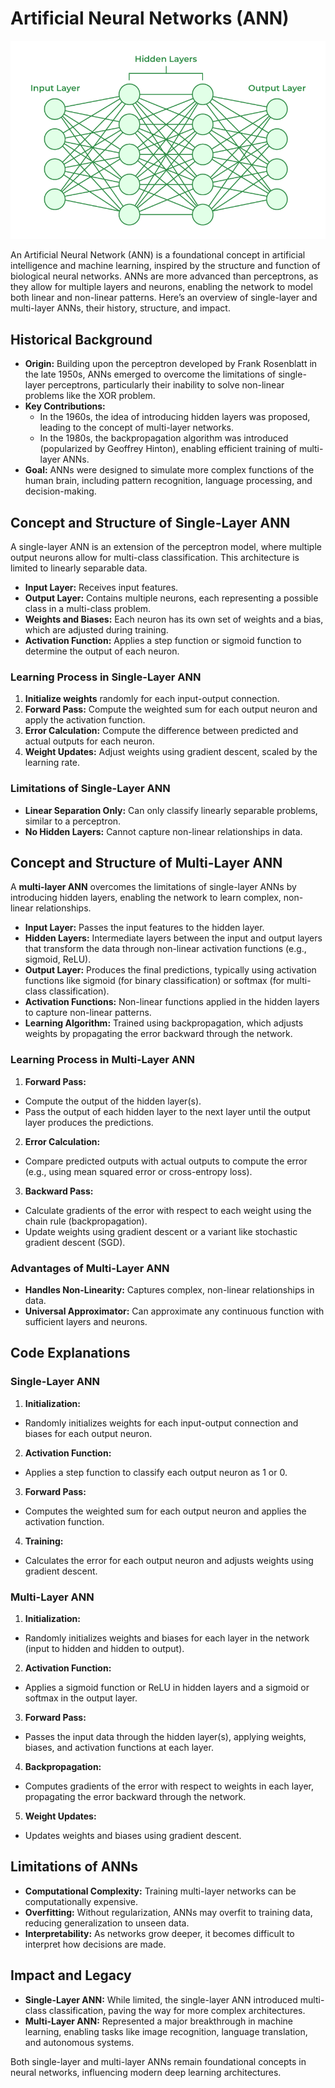 # Artificial Neural Networks (ANN)

![ann](assets/ann.png)

An Artificial Neural Network (ANN) is a foundational concept in artificial intelligence and machine learning, inspired by the structure and function of biological neural networks. ANNs are more advanced than perceptrons, as they allow for multiple layers and neurons, enabling the network to model both linear and non-linear patterns. Here’s an overview of single-layer and multi-layer ANNs, their history, structure, and impact.

## Historical Background
- **Origin:** Building upon the perceptron developed by Frank Rosenblatt in the late 1950s, ANNs emerged to overcome the limitations of single-layer perceptrons, particularly their inability to solve non-linear problems like the XOR problem.
- **Key Contributions:**
    - In the 1960s, the idea of introducing hidden layers was proposed, leading to the concept of multi-layer networks.
    - In the 1980s, the backpropagation algorithm was introduced (popularized by Geoffrey Hinton), enabling efficient training of multi-layer ANNs.
- **Goal:** ANNs were designed to simulate more complex functions of the human brain, including pattern recognition, language processing, and decision-making.


## Concept and Structure of Single-Layer ANN

A single-layer ANN is an extension of the perceptron model, where multiple output neurons allow for multi-class classification. This architecture is limited to linearly separable data.

- **Input Layer:** Receives input features.
- **Output Layer:** Contains multiple neurons, each representing a possible class in a multi-class problem.
- **Weights and Biases:** Each neuron has its own set of weights and a bias, which are adjusted during training.
- **Activation Function:** Applies a step function or sigmoid function to determine the output of each neuron.

### Learning Process in Single-Layer ANN
1. **Initialize weights** randomly for each input-output connection.
2. **Forward Pass:** Compute the weighted sum for each output neuron and apply the activation function.
3. **Error Calculation:** Compute the difference between predicted and actual outputs for each neuron.
4. **Weight Updates:** Adjust weights using gradient descent, scaled by the learning rate.

### Limitations of Single-Layer ANN
- **Linear Separation Only:** Can only classify linearly separable problems, similar to a perceptron.
- **No Hidden Layers:** Cannot capture non-linear relationships in data.

## Concept and Structure of Multi-Layer ANN
A **multi-layer ANN** overcomes the limitations of single-layer ANNs by introducing hidden layers, enabling the network to learn complex, non-linear relationships.

- **Input Layer:** Passes the input features to the hidden layer.
- **Hidden Layers:** Intermediate layers between the input and output layers that transform the data through non-linear activation functions (e.g., sigmoid, ReLU).
- **Output Layer:** Produces the final predictions, typically using activation functions like sigmoid (for binary classification) or softmax (for multi-class classification).
- **Activation Functions:** Non-linear functions applied in the hidden layers to capture non-linear patterns.
- **Learning Algorithm:** Trained using backpropagation, which adjusts weights by propagating the error backward through the network.

### Learning Process in Multi-Layer ANN
1. **Forward Pass:**
- Compute the output of the hidden layer(s).
- Pass the output of each hidden layer to the next layer until the output layer produces the predictions.

2. **Error Calculation:**
- Compare predicted outputs with actual outputs to compute the error (e.g., using mean squared error or cross-entropy loss).

3. **Backward Pass:**
- Calculate gradients of the error with respect to each weight using the chain rule (backpropagation).
- Update weights using gradient descent or a variant like stochastic gradient descent (SGD).

### Advantages of Multi-Layer ANN
- **Handles Non-Linearity:** Captures complex, non-linear relationships in data.
- **Universal Approximator:** Can approximate any continuous function with sufficient layers and neurons.


## Code Explanations

### Single-Layer ANN

1. **Initialization:**

- Randomly initializes weights for each input-output connection and biases for each output neuron.

2. **Activation Function:**

- Applies a step function to classify each output neuron as 1 or 0.

3. **Forward Pass:**

- Computes the weighted sum for each output neuron and applies the activation function.

4. **Training:**

- Calculates the error for each output neuron and adjusts weights using gradient descent.

### Multi-Layer ANN

1. **Initialization:**

- Randomly initializes weights and biases for each layer in the network (input to hidden and hidden to output).

2. **Activation Function:**

- Applies a sigmoid function or ReLU in hidden layers and a sigmoid or softmax in the output layer.

3. **Forward Pass:**

- Passes the input data through the hidden layer(s), applying weights, biases, and activation functions at each layer.

4. **Backpropagation:**

- Computes gradients of the error with respect to weights in each layer, propagating the error backward through the network.

5. **Weight Updates:**

- Updates weights and biases using gradient descent.

## Limitations of ANNs
- **Computational Complexity:** Training multi-layer networks can be computationally expensive.
- **Overfitting:** Without regularization, ANNs may overfit to training data, reducing generalization to unseen data.
- **Interpretability:** As networks grow deeper, it becomes difficult to interpret how decisions are made.

## Impact and Legacy

- **Single-Layer ANN:** While limited, the single-layer ANN introduced multi-class classification, paving the way for more complex architectures.
- **Multi-Layer ANN:** Represented a major breakthrough in machine learning, enabling tasks like image recognition, language translation, and autonomous systems.

Both single-layer and multi-layer ANNs remain foundational concepts in neural networks, influencing modern deep learning architectures.